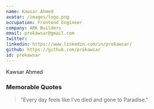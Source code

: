 ```yaml
---
name: Kawsar Ahmed
avatar: /images/logo.png
occupation: Frontend Engineer
company: ARK Builders
email: prokawsar@gmail.com
twitter:
linkedin: https://www.linkedin.com/in/prokawsar/
github: https://github.com/prokawsar
id: prokawsar
---
```


Kawsar Ahmed

### Memorable Quotes

> "Every day feels like I've died and gone to Paradise."
